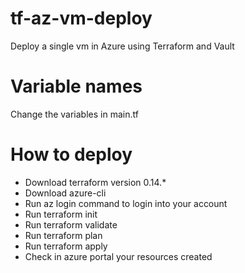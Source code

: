 # tf-az-vm-deploy
Deploy a single vm in Azure using Terraform and Vault

# Variable names
Change the variables in main.tf

# How to deploy

- Download terraform version 0.14.*
- Download azure-cli
- Run az login command to login into your account
- Run terraform init
- Run terraform validate
- Run terraform plan
- Run terraform apply
- Check in azure portal your resources created
